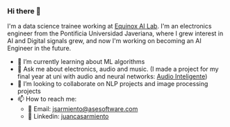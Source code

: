 ### Hi there 👋

I'm a data science trainee working at [Equinox AI Lab](https://equinoxailab.ai/). I'm an electronics engineer from the Pontificia Universidad Javeriana, where I grew interest in AI and Digital signals grew, and now I'm working on becoming an AI Engineer in the future.

- 🌱 I’m currently learning about ML algorithms
- 💬 Ask me about electronics, audio and music. (I made a project for my final year at uni with audio and neural networks: [Audio Inteligente]( https://github.com/juancas9812/TG_Audio_Inteligente))
- 👯 I’m looking to collaborate on NLP projects and image processing projects
- 📫 How to reach me:
  - 📧 Email: [jsarmiento@asesoftware.com](mailto:jsarmiento@asesoftware.com)
  - 🔗 Linkedin: [juancasarmiento](https://www.linkedin.com/juancasarmiento)

<!--
**jcasarmiento/jcasarmiento** is a ✨ _special_ ✨ repository because its `README.md` (this file) appears on your GitHub profile.

Here are some ideas to get you started:

- 🔭 I’m currently working on ...
- 🌱 I’m currently learning ...
- 👯 I’m looking to collaborate on ...
- 🤔 I’m looking for help with ...
- 💬 Ask me about ...
- 📫 How to reach me: ...
- 😄 Pronouns: ...
- ⚡ Fun fact: ...
-->
